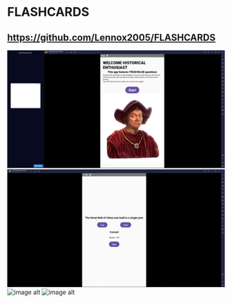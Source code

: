 # FLASHCARDS
## https://github.com/Lennox2005/FLASHCARDS
![image alt](https://github.com/Lennox2005/FLASHCARDS/blob/f43f55a1ce8e9b87520eada64798e83e182a5593/FIRST.PNG)
![image alt](https://github.com/Lennox2005/FLASHCARDS/blob/9fc302ec79d5cc2df4e406ded724c5f224efb052/SECOND.PNG)
![image alt]()
![image alt]()
